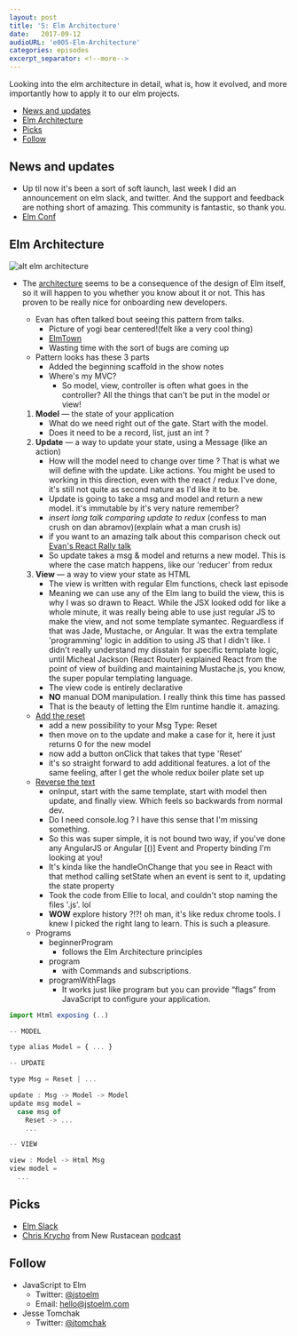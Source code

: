 ```yaml
---
layout: post
title: '5: Elm Architecture'
date:   2017-09-12
audioURL: 'e005-Elm-Architecture'
categories: episodes
excerpt_separator: <!--more-->
---
```

Looking into the elm architecture in detail, what is, how it evolved, and more importantly how to apply it to our elm projects. 
<!--more-->
<!-- TOC -->

- [News and updates](#news-and-updates)
- [Elm Architecture](#elm-architecture)
- [Picks](#picks)
- [Follow](#follow)

<!-- /TOC -->


## News and updates
* Up til now it's been a sort of soft launch, last week I did an announcement on elm slack, and twitter. And the support and feedback are nothing short of amazing. This community is fantastic, so thank you.
* [Elm Conf](https://www.elm-conf.us/talks/)



## Elm Architecture 
![alt elm architecture](https://guide.elm-lang.org/architecture/effects/beginnerProgram.svg)
* The [architecture](https://guide.elm-lang.org/architecture/) seems to be a consequence of the design of Elm itself, so it will happen to you whether you know about it or not. This has proven to be really nice for onboarding new developers.
  * Evan has often talked bout seeing this pattern from talks. 
    * Picture of yogi bear centered!(felt like a very cool thing)
    * [ElmTown](https://elmtown.github.io/2016/12/01/The-Founding-Story-Ep-6.html)
    *  Wasting time with the sort of bugs are coming up
  * Pattern looks has these 3 parts
      * Added the beginning scaffold in the show notes 
      * Where's my MVC? 
        * So model, view, controller is often what goes in the controller? All the things that can't be put in the model or view! 
        
  1. **Model** — the state of your application
      * What do we need right out of the gate. Start with the model. 
      * Does it need to be a record, list, just an int ?
  2. **Update** — a way to update your state, using a Message (like an action)
      * How will the model need to change over time ? That is what we will define with the update. Like actions. You might be used to working in this direction, even with the react / redux I've done, it's still not quite as second nature as I'd like it to be. 
      * Update is going to take a msg and model and return a new model. it's immutable by it's very nature remember?
      * *insert long talk comparing update to redux* (confess to man crush on dan abramov)(explain what a man crush is)
      * if you want to an amazing talk about this comparison check out [Evan's React Rally talk](https://www.youtube.com/watch?v=jl1tGiUiTtI)
      * So update takes a msg & model and returns a new model. This is where the case match happens, like our 'reducer' from redux
  3. **View** — a way to view your state as HTML
      * The view is written with regular Elm functions, check last episode
      * Meaning we can use any of the Elm lang to build the view, this is why I was so drawn to React. While the JSX looked odd for like a whole minute, it was really being able to use just regular JS to make the view, and not some template symantec. Reguardless if that was Jade, Mustache, or Angular. It was the extra template 'programming' logic in addition to using JS that I didn't like. I didn't really understand my disstain for specific template logic, until Micheal Jackson (React Router) explained React from the point of view of building and maintaining Mustache.js, you know, the super popular templating language. 
      * The view code is entirely declarative
      * **NO** manual DOM manipulation. I really think this time has passed
      * That is the beauty of letting the Elm runtime handle it. amazing.
  * [Add the reset](https://ellie-app.com/4jcx724MH5va1/2)
    * add a new possibility to your Msg Type: Reset
    * then move on to the update and make a case for it, here it just returns 0 for the new model
    * now add a button onClick that takes that type 'Reset'
    * it's so straight forward to add additional features. a lot of the same feeling, after I get the whole redux boiler plate set up
  * [Reverse the text](https://ellie-app.com/4jdcfbZqBTJa1/3)
    * onInput, start with the same template, start with model then update, and finally view. Which feels so backwards from normal dev. 
    * Do I need console.log ? I have this sense that I'm missing something.
    * So this was super simple, it is not bound two way, if you've done any AngularJS or Angular [()] Event and Property binding I'm looking at you!
    * It's kinda like the handleOnChange that you see in React with that method calling setState when an event is sent to it, updating the state property
    * Took the code from Ellie to local, and couldn't stop naming the files '.js'. lol
    * **WOW** explore history ?!?! oh man, it's like redux chrome tools. I knew I picked the right lang to learn. This is such a pleasure. 
  * Programs
    * beginnerProgram
      * follows the Elm Architecture principles
    * program
      * with Commands and subscriptions.
    * programWithFlags
      * It works just like program but you can provide “flags” from JavaScript to configure your application.

```js
import Html exposing (..)

-- MODEL

type alias Model = { ... }

-- UPDATE

type Msg = Reset | ...

update : Msg -> Model -> Model
update msg model =
  case msg of
    Reset -> ...
    ...

-- VIEW

view : Model -> Html Msg
view model =
  ...

```


## Picks
* [Elm Slack](http://elm-lang.org/community)
* [Chris Krycho](https://twitter.com/chriskrycho) from New Rustacean [podcast](http://www.newrustacean.com/)


## Follow
* JavaScript to Elm
  * Twitter: [@jstoelm](https://twitter.com/jstoelm)
  * Email: [hello@jstoelm.com](mailto:hello@jstoelm.com)
* Jesse Tomchak
  * Twitter: [@jtomchak](https://twitter.com/jtomchak)
